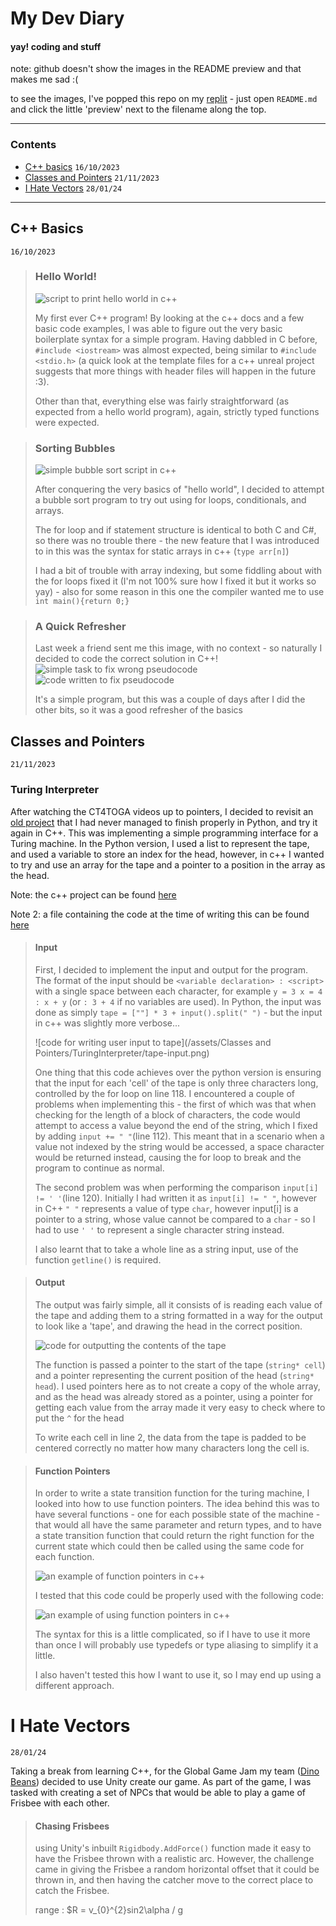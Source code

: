# My Dev Diary

#### yay! coding and stuff

note: github doesn't show the images in the README preview and that makes me sad :(

to see the images, I've popped this repo on my [replit](https://replit.com/@iCanSeeTheSea/Code-Studio-Dev-Diary) - just open `README.md` and click the little 'preview' next to the filename along the top.

---
### Contents

- [C++ basics](#c++-basics) `16/10/2023`
- [Classes and Pointers](#Classes-and-Pointers) `21/11/2023`
- [I Hate Vectors](#I-Hate-Vectors) `28/01/24`

---

## C++ Basics 
`16/10/2023`

> ### Hello World!
> ![script to print hello world in c++](/assets/c++basics/helloworld.png) 
> 
> My first ever C++ program! By looking at the c++ docs and a few basic code examples, I was able to figure out the very basic boilerplate syntax for a simple program. Having dabbled in C before, `#include <iostream>` was almost expected, being similar to `#include <stdio.h>` (a quick look at the template files for a c++ unreal project suggests that more things with header files will happen in the future :3).
> 
> Other than that, everything else was fairly straightforward (as expected from a hello world program), again, strictly typed functions were expected. 

> ### Sorting Bubbles
> ![simple bubble sort script in c++](/assets/c++basics/bubbles.png)
> 
> After conquering the very basics of "hello world", I decided to attempt a bubble sort program to try out using for loops, conditionals, and arrays.
> 
> The for loop and if statement structure is identical to both C and C#, so there was no trouble there - the new feature that I was introduced to in this was the syntax for static arrays in c++ (`type arr[n]`)  
> 
> I had a bit of trouble with array indexing, but some fiddling about with the for loops fixed it (I'm not 100% sure how I fixed it but it works so yay) - also for some reason in this one the compiler wanted me to use ```int main(){return 0;}```

> ### A Quick Refresher 
> Last week a friend sent me this image, with no context - so naturally I decided to code the correct solution in C++!
![simple task to fix wrong pseudocode](/assets/c++basics/pseudo.png)
> ![code written to fix pseudocode](/assets/c++basics/psuedo-trans.png)
>
> It's a simple program, but this was a couple of days after I did the other bits, so it was a good refresher of the basics

## Classes and Pointers 
`21/11/2023`

### Turing Interpreter
After watching the CT4TOGA videos up to pointers, I decided to revisit an [old project](https://replit.com/@iCanSeeTheSea/TuringInterpreter) that I had never managed to finish properly in Python, and try it again in C++. 
This was implementing a simple programming interface for a Turing machine. In the Python version, I used a list to represent the tape, and used a variable to store an index for the head, however, in c++ I wanted to try and use an array for the tape and a pointer to a position in the array as the head.

Note: the c++ project can be found [here](https://github.com/iCanSeeTheSea/TuringInterpreterV2)

Note 2: a file containing the code at the time of writing this can be found [here](/assets/Classes%20and%20Pointers/TuringInterpreter/TuringInterpreter.cpp)

> #### Input
> First, I decided to implement the input and output for the program. The format of the input should be `<variable declaration> : <script>` with a single space between each character, for example `y = 3 x = 4 : x + y` (or `: 3 + 4` if no variables are used). In Python, the input was done as simply `tape = [""] * 3 + input().split(" ")` - but the input in c++ was slightly more verbose...
> 
> ![code for writing user input to tape](/assets/Classes and Pointers/TuringInterpreter/tape-input.png)
> 
> One thing that this code achieves over the python version is ensuring that the input for each 'cell' of the tape is only three characters long, controlled by the for loop on line 118. I encountered a couple of problems when implementing this - the first of which was that when checking for the length of a block of characters, the code would attempt to access a value beyond the end of the string, which I fixed by adding `input += " "`(line 112). This meant that in a scenario when a value not indexed by the string would be accessed, a space character would be returned instead, causing the for loop to break and the program to continue as normal.
> 
> The second problem was when performing the comparison `input[i] != ' '`(line 120). Initially I had written it as `input[i] != " "`, however in C++ `" "` represents a value of type `char`, however input[i] is a pointer to a string, whose value cannot be compared to a `char` - so I had to use `' '` to represent a single character string instead.
> 
> I also learnt that to take a whole line as a string input, use of the function `getline()` is required.

> #### Output
> The output was fairly simple, all it consists of is reading each value of the tape and adding them to a string formatted in a way for the output to look like a 'tape', and drawing the head in the correct position.
> 
> ![code for outputting the contents of the tape](/assets/Classes%20and%20Pointers/TuringInterpreter/tape-output.png)
> 
> The function is passed a pointer to the start of the tape (`string* cell`) and a pointer representing the current position of the head (`string* head`). I used pointers here as to not create a copy of the whole array, and as the head was already stored as a pointer, using a pointer for getting each value from the array made it very easy to check where to put the `^` for the head
> 
> To write each cell in line 2, the data from the tape is padded to be centered correctly no matter how many characters long the cell is.

> #### Function Pointers
> In order to write a state transition function for the turing machine, I looked into how to use function pointers. The idea behind this was to have several functions - one for each possible state of the machine - that would all have the same parameter and return types, and to have a state transition function that could return the right function for the current state which could then be called using the same code for each function.
> 
> ![an example of function pointers in c++](/assets/Classes%20and%20Pointers/TuringInterpreter/function-pointers.png)
> 
> I tested that this code could be properly used with the following code:
> 
> ![an example of using function pointers in c++](/assets/Classes%20and%20Pointers/TuringInterpreter/function-pointers-use.png)
> 
> The syntax for this is a little complicated, so if I have to use it more than once I will probably use typedefs or type aliasing to simplify it a little.
> 
> I also haven't tested this how I want to use it, so I may end up using a different approach.

# I Hate Vectors
`28/01/24`

Taking a break from learning C++, for the Global Game Jam my team ([Dino Beans](https://globalgamejam.org/games/2024/greg-beach-8)) decided to use Unity create our game. As part of the game, I was tasked with creating a set of NPCs that would be able to play a game of Frisbee with each other.

> #### Chasing Frisbees
> 
> using Unity's inbuilt `Rigidbody.AddForce()` function made it easy to have the Frisbee thrown with a realistic arc. However, the challenge came in giving the Frisbee a random horizontal offset that it could be thrown in, and then having the catcher move to the correct place to catch the Frisbee.
> 
> range : $R = v_{0}^{2}sin2\alpha / g
> 
